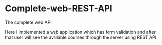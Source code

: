# Complete-web-REST-API
The complete web API

Here I implemented a web application which has form validation and after that user will see the available courses through the server
using REST API.
